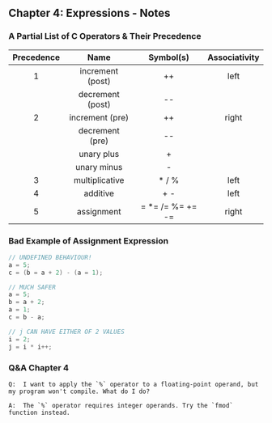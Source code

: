 ## Chapter 4: Expressions - Notes

### A Partial List of C Operators & Their Precedence

| Precedence | Name             | Symbol(s)         | Associativity |
| :--------: | :--------------: | :---------------: | :-----------: |
| 1          | increment (post) | ++                | left          |
|            | decrement (post) | --                |               |
| 2          | increment (pre)  | ++                | right         |
|            | decrement (pre)  | --                |               |
|            | unary plus       | +                 |               |
|            | unary minus      | -                 |               |
| 3          | multiplicative   | * / %             | left          |
| 4          | additive         | + -               | left          |
| 5          | assignment       | = *= /= %= += -=  | right         |

### Bad Example of Assignment Expression

```C
// UNDEFINED BEHAVIOUR!
a = 5;
c = (b = a + 2) - (a = 1);

// MUCH SAFER
a = 5;
b = a + 2;
a = 1;
c = b - a;

// j CAN HAVE EITHER OF 2 VALUES
i = 2;
j = i * i++;
```

### Q&A Chapter 4

    Q:  I want to apply the `%` operator to a floating-point operand, but my program won't compile. What do I do?

    A:  The `%` operator requires integer operands. Try the `fmod` function instead.
